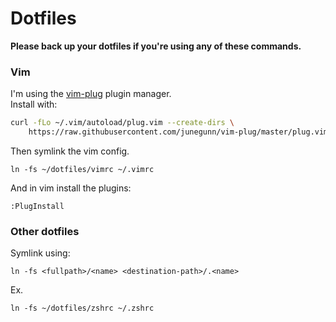# Dotfiles  

**Please back up your dotfiles if you're using any of these commands.**  

### Vim  

I'm using the [vim-plug](https://github.com/junegunn/vim-plug) plugin manager.  
Install with:  

```sh
curl -fLo ~/.vim/autoload/plug.vim --create-dirs \
    https://raw.githubusercontent.com/junegunn/vim-plug/master/plug.vim
```

Then symlink the vim config.  
```
ln -fs ~/dotfiles/vimrc ~/.vimrc
```
And in vim install the plugins:  
```
:PlugInstall
```

### Other dotfiles  

Symlink using:  
```
ln -fs <fullpath>/<name> <destination-path>/.<name>
```

Ex.  
```
ln -fs ~/dotfiles/zshrc ~/.zshrc
```
